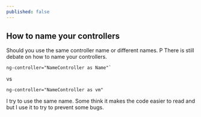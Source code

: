 ```yaml
---
published: false
---
```

## How to name your controllers

Should you use the same controller name or different names. P
There is still debate on how to name your controllers.

	ng-controller="NameController as Name"`
vs

	ng-controller="NameController as vm"
    
    
I try to use the same name. Some think it makes the code easier to read and but I use it to try to prevent some bugs.
